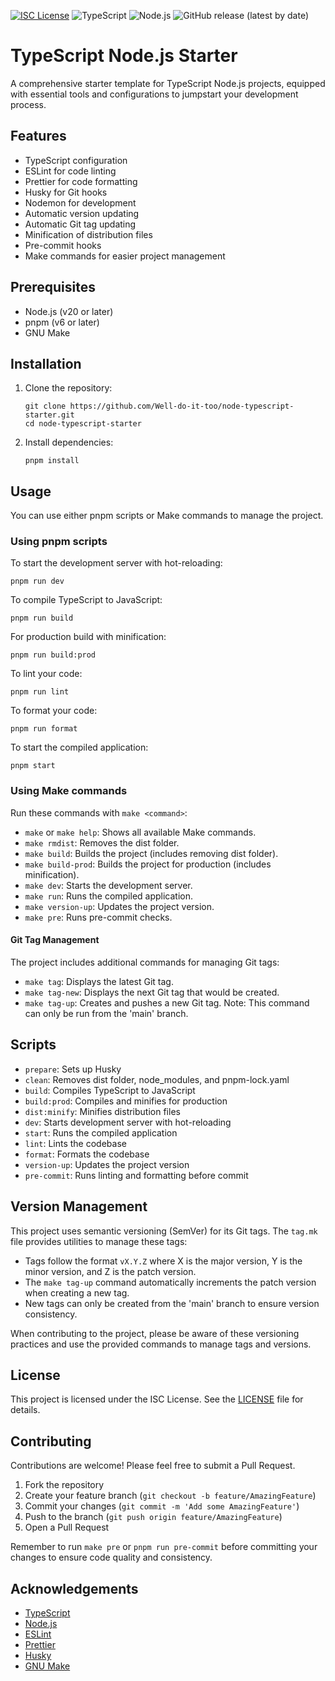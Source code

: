 [![ISC License](http://img.shields.io/badge/license-ISC-blue.svg)](http://copyfree.org)
![TypeScript](https://img.shields.io/badge/TypeScript-5.5.3-blue?logo=typescript)
![Node.js](https://img.shields.io/badge/Node.js-%3E%3D20-green?logo=node.js)
![GitHub release (latest by date)](https://img.shields.io/github/v/release/Well-do-it-too/node-typescript-starter)

# TypeScript Node.js Starter

A comprehensive starter template for TypeScript Node.js projects, equipped with essential tools and configurations to jumpstart your development process.

## Features

- TypeScript configuration
- ESLint for code linting
- Prettier for code formatting
- Husky for Git hooks
- Nodemon for development
- Automatic version updating
- Automatic Git tag updating
- Minification of distribution files
- Pre-commit hooks
- Make commands for easier project management

## Prerequisites

- Node.js (v20 or later)
- pnpm (v6 or later)
- GNU Make

## Installation

1. Clone the repository:
   ```
   git clone https://github.com/Well-do-it-too/node-typescript-starter.git
   cd node-typescript-starter
   ```

2. Install dependencies:
   ```
   pnpm install
   ```

## Usage

You can use either pnpm scripts or Make commands to manage the project.

### Using pnpm scripts

To start the development server with hot-reloading:

```
pnpm run dev
```

To compile TypeScript to JavaScript:

```
pnpm run build
```

For production build with minification:

```
pnpm run build:prod
```

To lint your code:

```
pnpm run lint
```

To format your code:

```
pnpm run format
```

To start the compiled application:

```
pnpm start
```

### Using Make commands

Run these commands with `make <command>`:

- `make` or `make help`: Shows all available Make commands.
- `make rmdist`: Removes the dist folder.
- `make build`: Builds the project (includes removing dist folder).
- `make build-prod`: Builds the project for production (includes minification).
- `make dev`: Starts the development server.
- `make run`: Runs the compiled application.
- `make version-up`: Updates the project version.
- `make pre`: Runs pre-commit checks.

#### Git Tag Management

The project includes additional commands for managing Git tags:

- `make tag`: Displays the latest Git tag.
- `make tag-new`: Displays the next Git tag that would be created.
- `make tag-up`: Creates and pushes a new Git tag. Note: This command can only be run from the 'main' branch.

## Scripts

- `prepare`: Sets up Husky
- `clean`: Removes dist folder, node_modules, and pnpm-lock.yaml
- `build`: Compiles TypeScript to JavaScript
- `build:prod`: Compiles and minifies for production
- `dist:minify`: Minifies distribution files
- `dev`: Starts development server with hot-reloading
- `start`: Runs the compiled application
- `lint`: Lints the codebase
- `format`: Formats the codebase
- `version-up`: Updates the project version
- `pre-commit`: Runs linting and formatting before commit

## Version Management

This project uses semantic versioning (SemVer) for its Git tags. The `tag.mk` file provides utilities to manage these tags:

- Tags follow the format `vX.Y.Z` where X is the major version, Y is the minor version, and Z is the patch version.
- The `make tag-up` command automatically increments the patch version when creating a new tag.
- New tags can only be created from the 'main' branch to ensure version consistency.

When contributing to the project, please be aware of these versioning practices and use the provided commands to manage tags and versions.

## License

This project is licensed under the ISC License. See the [LICENSE](LICENSE) file for details.

## Contributing

Contributions are welcome! Please feel free to submit a Pull Request.

1. Fork the repository
2. Create your feature branch (`git checkout -b feature/AmazingFeature`)
3. Commit your changes (`git commit -m 'Add some AmazingFeature'`)
4. Push to the branch (`git push origin feature/AmazingFeature`)
5. Open a Pull Request

Remember to run `make pre` or `pnpm run pre-commit` before committing your changes to ensure code quality and consistency.

## Acknowledgements

- [TypeScript](https://www.typescriptlang.org/)
- [Node.js](https://nodejs.org/)
- [ESLint](https://eslint.org/)
- [Prettier](https://prettier.io/)
- [Husky](https://typicode.github.io/husky/#/)
- [GNU Make](https://www.gnu.org/software/make/)
